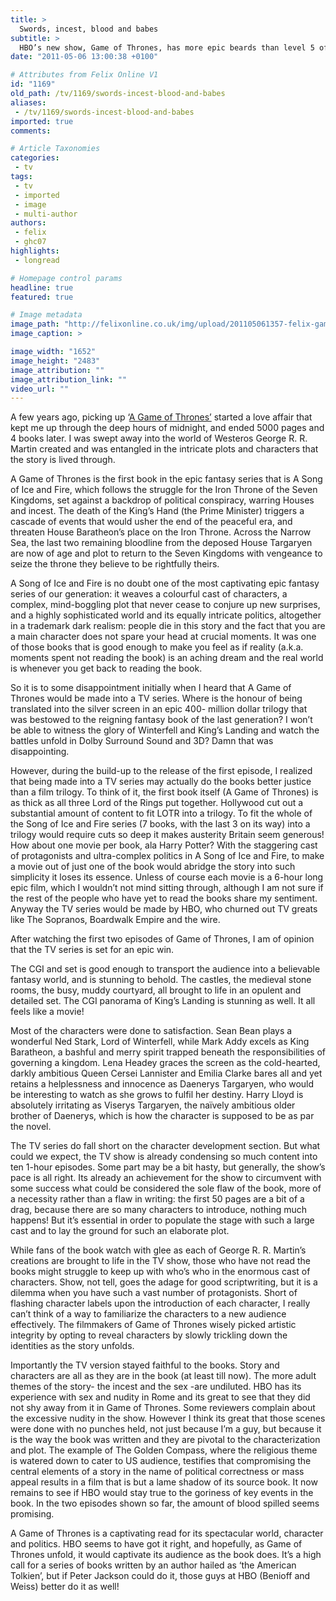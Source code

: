 ```yaml
---
title: >
  Swords, incest, blood and babes
subtitle: >
  HBO’s new show, Game of Thrones, has more epic beards than level 5 of the library
date: "2011-05-06 13:00:38 +0100"

# Attributes from Felix Online V1
id: "1169"
old_path: /tv/1169/swords-incest-blood-and-babes
aliases:
 - /tv/1169/swords-incest-blood-and-babes
imported: true
comments:

# Article Taxonomies
categories:
 - tv
tags:
 - tv
 - imported
 - image
 - multi-author
authors:
 - felix
 - ghc07
highlights:
 - longread

# Homepage control params
headline: true
featured: true

# Image metadata
image_path: "http://felixonline.co.uk/img/upload/201105061357-felix-game-of-thrones-3.jpg"
image_caption: >

image_width: "1652"
image_height: "2483"
image_attribution: ""
image_attribution_link: ""
video_url: ""
---
```


A few years ago, picking up ‘[A Game of Thrones’](http://en.wikipedia.org/wiki/A_Game_of_Thrones) started a love affair that kept me up through the deep hours of midnight, and ended 5000 pages and 4 books later. I was swept away into the world of Westeros George R. R. Martin created and was entangled in the intricate plots and characters that the story is lived through.

A Game of Thrones is the first book in the epic fantasy series that is A Song of Ice and Fire, which follows the struggle for the Iron Throne of the Seven Kingdoms, set against a backdrop of political conspiracy, warring Houses and incest. The death of the King’s Hand (the Prime Minister) triggers a cascade of events that would usher the end of the peaceful era, and threaten House Baratheon’s place on the Iron Throne. Across the Narrow Sea, the last two remaining bloodline from the deposed House Targaryen are now of age and plot to return to the Seven Kingdoms with vengeance to seize the throne they believe to be rightfully theirs.

A Song of Ice and Fire is no doubt one of the most captivating epic fantasy series of our generation: it weaves a colourful cast of characters, a complex, mind-boggling plot that never cease to conjure up new surprises, and a highly sophisticated world and its equally intricate politics, altogether in a trademark dark realism: people die in this story and the fact that you are a main character does not spare your head at crucial moments. It was one of those books that is good enough to make you feel as if reality (a.k.a. moments spent not reading the book) is an aching dream and the real world is whenever you get back to reading the book.

So it is to some disappointment initially when I heard that A Game of Thrones would be made into a TV series. Where is the honour of being translated into the silver screen in an epic 400- million dollar trilogy that was bestowed to the reigning fantasy book of the last generation? I won’t be able to witness the glory of Winterfell and King’s Landing and watch the battles unfold in Dolby Surround Sound and 3D? Damn that was disappointing.

However, during the build-up to the release of the first episode, I realized that being made into a TV series may actually do the books better justice than a film trilogy. To think of it, the first book itself (A Game of Thrones) is as thick as all three Lord of the Rings put together. Hollywood cut out a substantial amount of content to fit LOTR into a trilogy. To fit the whole of the Song of Ice and Fire series (7 books, with the last 3 on its way) into a trilogy would require cuts so deep it makes austerity Britain seem generous! How about one movie per book, ala Harry Potter? With the staggering cast of protagonists and ultra-complex politics in A Song of Ice and Fire, to make a movie out of just one of the book would abridge the story into such simplicity it loses its essence. Unless of course each movie is a 6-hour long epic film, which I wouldn’t not mind sitting through, although I am not sure if the rest of the people who have yet to read the books share my sentiment. Anyway the TV series would be made by HBO, who churned out TV greats like The Sopranos, Boardwalk Empire and the wire.

After watching the first two episodes of Game of Thrones, I am of opinion that the TV series is set for an epic win.

The CGI and set is good enough to transport the audience into a believable fantasy world, and is stunning to behold. The castles, the medieval stone rooms, the busy, muddy courtyard, all brought to life in an opulent and detailed set. The CGI panorama of King’s Landing is stunning as well. It all feels like a movie!

Most of the characters were done to satisfaction. Sean Bean plays a wonderful Ned Stark, Lord of Winterfell, while Mark Addy excels as King Baratheon, a bashful and merry spirit trapped beneath the responsibilities of governing a kingdom. Lena Headey graces the screen as the cold-hearted, darkly ambitious Queen Cersei Lannister and Emilia Clarke bares all and yet retains a helplessness and innocence as Daenerys Targaryen, who would be interesting to watch as she grows to fulfil her destiny. Harry Lloyd is absolutely irritating as Viserys Targaryen, the naïvely ambitious older brother of Daenerys, which is how the character is supposed to be as par the novel.

The TV series do fall short on the character development section. But what could we expect, the TV show is already condensing so much content into ten 1-hour episodes. Some part may be a bit hasty, but generally, the show’s pace is all right. Its already an achievement for the show to circumvent with some success what could be considered the sole flaw of the book, more of a necessity rather than a flaw in writing: the first 50 pages are a bit of a drag, because there are so many characters to introduce, nothing much happens! But it’s essential in order to populate the stage with such a large cast and to lay the ground for such an elaborate plot.

While fans of the book watch with glee as each of George R. R. Martin’s creations are brought to life in the TV show, those who have not read the books might struggle to keep up with who’s who in the enormous cast of characters. Show, not tell, goes the adage for good scriptwriting, but it is a dilemma when you have such a vast number of protagonists. Short of flashing character labels upon the introduction of each character, I really can’t think of a way to familiarize the characters to a new audience effectively. The filmmakers of Game of Thrones wisely picked artistic integrity by opting to reveal characters by slowly trickling down the identities as the story unfolds.

Importantly the TV version stayed faithful to the books. Story and characters are all as they are in the book (at least till now). The more adult themes of the story- the incest and the sex -are undiluted. HBO has its experience with sex and nudity in Rome and its great to see that they did not shy away from it in Game of Thrones. Some reviewers complain about the excessive nudity in the show. However I think its great that those scenes were done with no punches held, not just because I’m a guy, but because it is the way the book was written and they are pivotal to the characterization and plot. The example of The Golden Compass, where the religious theme is watered down to cater to US audience, testifies that compromising the central elements of a story in the name of political correctness or mass appeal results in a film that is but a lame shadow of its source book. It now remains to see if HBO would stay true to the goriness of key events in the book. In the two episodes shown so far, the amount of blood spilled seems promising.

A Game of Thrones is a captivating read for its spectacular world, character and politics. HBO seems to have got it right, and hopefully, as Game of Thrones unfold, it would captivate its audience as the book does. It’s a high call for a series of books written by an author hailed as ‘the American Tolkien’, but if Peter Jackson could do it, those guys at HBO (Benioff and Weiss) better do it as well!
